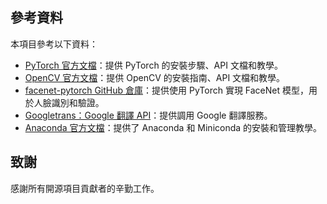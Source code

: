 ## 參考資料

本項目參考以下資料：

- [PyTorch 官方文檔](https://pytorch.org/docs/stable/index.html)：提供 PyTorch 的安裝步驟、API 文檔和教學。
- [OpenCV 官方文檔](https://docs.opencv.org/master/)：提供 OpenCV 的安裝指南、API 文檔和教學。
- [facenet-pytorch GitHub 倉庫](https://github.com/timesler/facenet-pytorch)：提供使用 PyTorch 實現 FaceNet 模型，用於人臉識別和驗證。
- [Googletrans：Google 翻譯 API](https://py-googletrans.readthedocs.io/en/latest/)：提供調用 Google 翻譯服務。
- [Anaconda 官方文檔](https://docs.anaconda.com/)：提供了 Anaconda 和 Miniconda 的安裝和管理教學。

## 致謝

感謝所有開源項目貢獻者的辛勤工作。
